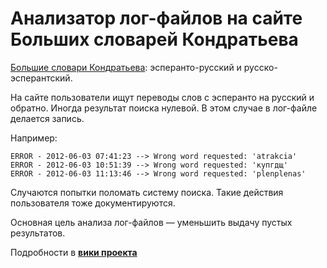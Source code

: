 Анализатор лог-файлов на сайте Больших словарей Кондратьева
===========================================================
[Большие словари Кондратьева](http://eoru.ru): эсперанто-русский и русско-эсперантский.
 
На сайте пользователи ищут переводы слов с эсперанто на русский и обратно.
Иногда результат поиска нулевой. В этом случае в лог-файле делается запись.

Например:
```
ERROR - 2012-06-03 07:41:23 --> Wrong word requested: 'atrakcia'
ERROR - 2012-06-03 10:51:39 --> Wrong word requested: 'купгдщ'
ERROR - 2012-06-03 11:13:46 --> Wrong word requested: 'plenplenas'
```

Случаются попытки поломать систему поиска. Такие действия пользователя тоже документируются.

Основная цель анализа лог-файлов — уменьшить выдачу пустых результатов.

Подробности в [**вики проекта**](https://github.com/ihar/eoru-logs-analyzer/wiki)